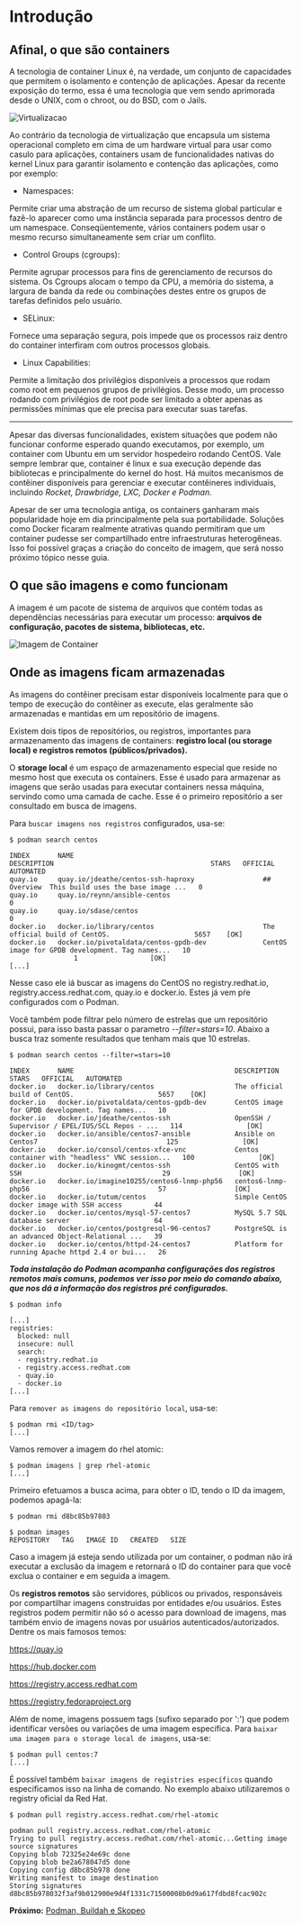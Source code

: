 
# Introdução

## Afinal, o que são containers

A tecnologia de container Linux é, na verdade, um conjunto de capacidades
que permitem o isolamento e contenção de aplicações. Apesar da recente
exposição do termo, essa é uma tecnologia que vem sendo aprimorada desde
o UNIX, com o chroot, ou do BSD, com o Jails.

![Virtualizacao](../images/kubernets.png)

Ao contrário da tecnologia de virtualização que encapsula um
sistema operacional completo em cima de um hardware virtual
para usar como casulo para aplicações, containers usam de
funcionalidades nativas do kernel Linux
para garantir isolamento e contenção das aplicações,
como por exemplo:

- Namespaces:

Permite criar uma abstração de um recurso de sistema
global particular e fazê-lo aparecer como uma instância separada
para processos dentro de um namespace. Conseqüentemente,
vários containers podem usar o mesmo recurso simultaneamente
sem criar um conflito.

- Control Groups (cgroups):

Permite agrupar processos para fins
de gerenciamento de recursos do sistema. Os Cgroups alocam o
tempo da CPU, a memória do sistema, a largura de banda da rede
ou combinações destes entre os grupos de tarefas definidos
pelo usuário.

- SELinux:

Fornece uma separação segura, pois impede que os
processos raiz dentro do container interfiram com outros processos globais.

- Linux Capabilities:

Permite a limitação dos privilégios
disponíveis a processos que rodam como root em pequenos grupos de privilégios.
Desse modo, um processo rodando com privilégios de root pode ser limitado
a obter apenas as permissões mínimas que ele precisa para executar suas tarefas.
_______________________________________________________________________________________
Apesar das diversas funcionalidades, existem situações que podem
não funcionar conforme esperado quando executamos, por exemplo,
um container com Ubuntu em um servidor hospedeiro rodando CentOS.
Vale sempre lembrar que, container é linux e sua execução depende
das bibliotecas e principalmente do kernel do host.
Há muitos mecanismos de contêiner disponíveis para gerenciar e executar
contêineres individuais, incluindo *Rocket, Drawbridge, LXC, Docker e Podman.*

Apesar de ser uma tecnologia antiga, os containers ganharam mais popularidade
hoje em dia principalmente pela sua portabilidade. Soluções como Docker
ficaram realmente atrativas quando permitiram que um container pudesse
ser compartilhado entre infraestruturas heterogêneas. Isso foi possível
graças a criação do
conceito de imagem, que será nosso próximo tópico nesse guia.

## O que são imagens e como funcionam

A imagem é um pacote de sistema de arquivos que contém todas as dependências necessárias para executar um processo: **arquivos de  configuração, pacotes de sistema, bibliotecas, etc.**

![Imagem de Container](../images/imagem_container.png)

## Onde as imagens ficam armazenadas

As imagens do contêiner precisam estar disponíveis localmente
para que o tempo de execução do contêiner as execute, elas
geralmente são armazenadas e mantidas em um repositório de imagens.

Existem dois tipos de repositórios, ou registros, importantes
para armazenamento das imagens de containers: **registro local (ou storage local)
e registros remotos (públicos/privados).**

O **storage local** é um espaço de armazenamento especial que reside
no mesmo host que executa os containers. Esse é usado para armazenar
as imagens que serão usadas para executar containers nessa máquina,
servindo como uma camada de cache. Esse é o primeiro repositório a
ser consultado em busca de imagens.

Para `buscar imagens nos registros` configurados, usa-se:

```
$ podman search centos

INDEX       NAME                                                        DESCRIPTION                                       STARS   OFFICIAL   AUTOMATED
quay.io     quay.io/jdeathe/centos-ssh-haproxy                 ## Overview  This build uses the base image ...   0
quay.io     quay.io/reynn/ansible-centos                                                                         0
quay.io     quay.io/sdase/centos                                                                                 0
docker.io   docker.io/library/centos                           The official build of CentOS.                     5657    [OK]
docker.io   docker.io/pivotaldata/centos-gpdb-dev              CentOS image for GPDB development. Tag names...   10
                1                  [OK]
[...]
```

Nesse caso ele iá buscar as imagens do CentOS no registry.redhat.io, registry.access.redhat.com, quay.io e docker.io. Estes já vem pŕe configurados com o Podman.

Você também pode filtrar pelo número de estrelas que um repositório possui, para isso basta passar o parametro *--filter=stars=10*.
Abaixo a busca traz somente resultados que tenham mais que 10 estrelas.

```
$ podman search centos --filter=stars=10

INDEX       NAME                                        DESCRIPTION                                       STARS   OFFICIAL   AUTOMATED
docker.io   docker.io/library/centos                    The official build of CentOS.                     5657    [OK]
docker.io   docker.io/pivotaldata/centos-gpdb-dev       CentOS image for GPDB development. Tag names...   10
docker.io   docker.io/jdeathe/centos-ssh                OpenSSH / Supervisor / EPEL/IUS/SCL Repos - ...   114                [OK]
docker.io   docker.io/ansible/centos7-ansible           Ansible on Centos7                                125                [OK]
docker.io   docker.io/consol/centos-xfce-vnc            Centos container with "headless" VNC session...   100                [OK]
docker.io   docker.io/kinogmt/centos-ssh                CentOS with SSH                                   29                 [OK]
docker.io   docker.io/imagine10255/centos6-lnmp-php56   centos6-lnmp-php56                                57                 [OK]
docker.io   docker.io/tutum/centos                      Simple CentOS docker image with SSH access        44
docker.io   docker.io/centos/mysql-57-centos7           MySQL 5.7 SQL database server                     64
docker.io   docker.io/centos/postgresql-96-centos7      PostgreSQL is an advanced Object-Relational ...   39
docker.io   docker.io/centos/httpd-24-centos7           Platform for running Apache httpd 2.4 or bui...   26

```

***Toda instalação do Podman acompanha configurações dos registros remotos mais comuns, podemos ver isso por meio do comando abaixo, que nos dá a informação dos registros pré configurados.***

```
$ podman info

[...]
registries:
  blocked: null
  insecure: null
  search:
  - registry.redhat.io
  - registry.access.redhat.com
  - quay.io
  - docker.io
[...]

```

Para `remover as imagens do repositório local`, usa-se:

```
$ podman rmi <ID/tag>
[...]
```

Vamos remover a imagem do rhel atomic:

```
$ podman imagens | grep rhel-atomic
[...]
```

Primeiro efetuamos a busca acima, para obter o ID, tendo o ID da imagem, podemos apagá-la:

```
$ podman rmi d8bc85b97803

$ podman images
REPOSITORY   TAG   IMAGE ID   CREATED   SIZE
```

Caso a imagem já esteja sendo utilizada por um container, o podman não irá executar a exclusão da imagem e retornará o ID do container para que você exclua o container e em seguida a imagem.

Os **registros remotos** são servidores, públicos ou privados,
responsáveis por compartilhar imagens construidas por
entidades e/ou usuários. Estes registros podem permitir não
só o acesso para download de imagens, mas também envio
de imagens novas por usuários autenticados/autorizados.
Dentre os mais famosos temos:

<https://quay.io>

<https://hub.docker.com>

<https://registry.access.redhat.com>

<https://registry.fedoraproject.org>

Além de nome, imagens possuem tags (sufixo separado por ':') que podem identificar versões ou variações de uma imagem específica. Para `baixar uma imagem para o storage local de imagens`, usa-se:

```
$ podman pull centos:7
[...]
```

É possível também `baixar imagens de registries específicos` quando especificamos isso na linha de comando. No exemplo abaixo utilizaremos o registry oficial da Red Hat.

```
$ podman pull registry.access.redhat.com/rhel-atomic

podman pull registry.access.redhat.com/rhel-atomic
Trying to pull registry.access.redhat.com/rhel-atomic...Getting image source signatures
Copying blob 72325e24e69c done
Copying blob be2a678047d5 done
Copying config d8bc85b978 done
Writing manifest to image destination
Storing signatures
d8bc85b978032f3af9b012900e9d4f1331c71500008b0d9a617fdbd8fcac902c
```

**Próximo:** [Podman, Buildah e Skopeo](/linux-containers/podman)
